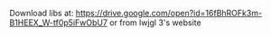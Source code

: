 Download libs at: https://drive.google.com/open?id=16fBhROFk3m-B1HEEX_W-tf0p5iFwObU7 or from lwjgl 3's website
